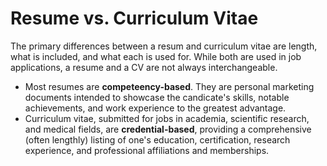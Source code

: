 # Resume vs. Curriculum Vitae

The primary differences between a resum and curriculum vitae are length, what is included, and what each is used for. While both are used in job applications, a resume and a CV are not always interchangeable.

- Most resumes are **competeency-based**. They are personal marketing documents intended to showcase the candicate's skills, notable achievements, and work experience to the greatest advantage.
- Curriculum vitae, submitted for jobs in academia, scientific research, and medical fields, are **credential-based**, providing a comprehensive (often lengthly) listing of one's education, certification, research experience, and professional affiliations and memberships.